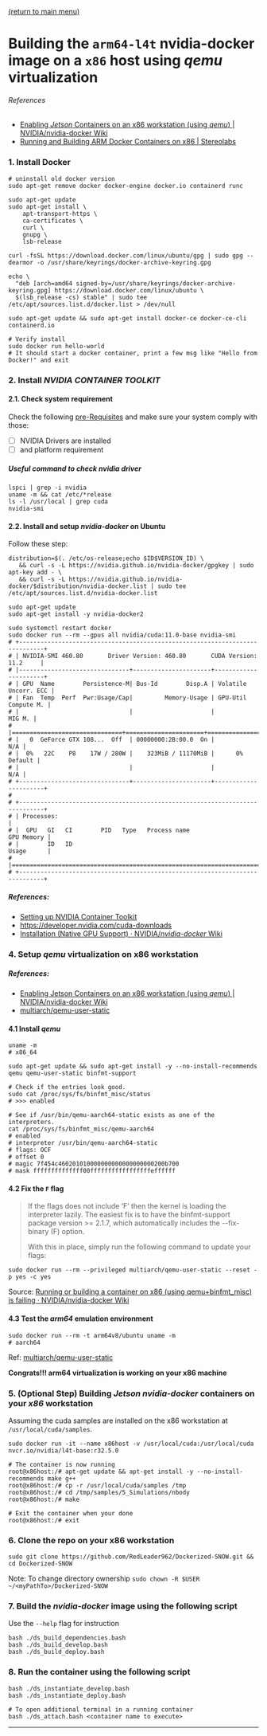 [(return to main menu)](https://github.com/RedLeader962/Dockerized-SNOW)
# Building the `arm64-l4t` nvidia-docker image on a `x86` host using _qemu_ virtualization

###### References
- [Enabling _Jetson_ Containers on an x86 workstation (using _qemu_) | NVIDIA/nvidia-docker Wiki](https://github.com/NVIDIA/nvidia-docker/wiki/NVIDIA-Container-Runtime-on-Jetson#enabling-jetson-containers-on-an-x86-workstation-using-qemu)
- [Running and Building ARM Docker Containers on x86 | Stereolabs](https://www.stereolabs.com/docs/docker/building-arm-container-on-x86/)

### 1. Install Docker

```shell
# uninstall old docker version
sudo apt-get remove docker docker-engine docker.io containerd runc

sudo apt-get update
sudo apt-get install \
    apt-transport-https \
    ca-certificates \
    curl \
    gnupg \
    lsb-release
    
curl -fsSL https://download.docker.com/linux/ubuntu/gpg | sudo gpg --dearmor -o /usr/share/keyrings/docker-archive-keyring.gpg

echo \
  "deb [arch=amd64 signed-by=/usr/share/keyrings/docker-archive-keyring.gpg] https://download.docker.com/linux/ubuntu \
  $(lsb_release -cs) stable" | sudo tee /etc/apt/sources.list.d/docker.list > /dev/null

sudo apt-get update && sudo apt-get install docker-ce docker-ce-cli containerd.io

# Verify install
sudo docker run hello-world
# It should start a docker container, print a few msg like "Hello from Docker!" and exit
```

### 2. Install _NVIDIA CONTAINER TOOLKIT_
#### 2.1. Check system requirement
Check the following [pre-Requisites](https://docs.nvidia.com/datacenter/cloud-native/container-toolkit/install-guide.html#pre-requisites)
and make sure your system comply with those:
- [ ] NVIDIA Drivers are installed
- [ ] and platform requirement

##### Useful command to check nvidia driver
```shell
lspci | grep -i nvidia
uname -m && cat /etc/*release
ls -l /usr/local | grep cuda
nvidia-smi
```


#### 2.2. Install and setup _nvidia-docker_ on Ubuntu
Follow these step:
```shell
distribution=$(. /etc/os-release;echo $ID$VERSION_ID) \
   && curl -s -L https://nvidia.github.io/nvidia-docker/gpgkey | sudo apt-key add - \
   && curl -s -L https://nvidia.github.io/nvidia-docker/$distribution/nvidia-docker.list | sudo tee /etc/apt/sources.list.d/nvidia-docker.list
   
sudo apt-get update
sudo apt-get install -y nvidia-docker2

sudo systemctl restart docker
sudo docker run --rm --gpus all nvidia/cuda:11.0-base nvidia-smi
# +-----------------------------------------------------------------------------+
# | NVIDIA-SMI 460.80       Driver Version: 460.80       CUDA Version: 11.2     |
# |-------------------------------+----------------------+----------------------+
# | GPU  Name        Persistence-M| Bus-Id        Disp.A | Volatile Uncorr. ECC |
# | Fan  Temp  Perf  Pwr:Usage/Cap|         Memory-Usage | GPU-Util  Compute M. |
# |                               |                      |               MIG M. |
# |===============================+======================+======================|
# |   0  GeForce GTX 108...  Off  | 00000000:2B:00.0  On |                  N/A |
# |  0%   22C    P8    17W / 280W |    323MiB / 11170MiB |      0%      Default |
# |                               |                      |                  N/A |
# +-------------------------------+----------------------+----------------------+
# 
# +-----------------------------------------------------------------------------+
# | Processes:                                                                  |
# |  GPU   GI   CI        PID   Type   Process name                  GPU Memory |
# |        ID   ID                                                   Usage      |
# |=============================================================================|
# +-----------------------------------------------------------------------------+
```

##### References: 
- [Setting up NVIDIA Container Toolkit](https://docs.nvidia.com/datacenter/cloud-native/container-toolkit/install-guide.html#setting-up-nvidia-container-toolkit)
- https://developer.nvidia.com/cuda-downloads
- [Installation (Native GPU Support) · NVIDIA/_nvidia-docker_ Wiki](https://github.com/NVIDIA/nvidia-docker/wiki/Installation-(Native-GPU-Support))

### 4. Setup _qemu_ virtualization on x86 workstation
##### References:
- [Enabling Jetson Containers on an x86 workstation (using _qemu_) | NVIDIA/nvidia-docker Wiki](https://github.com/NVIDIA/nvidia-docker/wiki/NVIDIA-Container-Runtime-on-Jetson#enabling-jetson-containers-on-an-x86-workstation-using-qemu)
- [multiarch/qemu-user-static](https://github.com/multiarch/qemu-user-static)

#### 4.1 Install _qemu_
```shell
uname -m
# x86_64

sudo apt-get update && sudo apt-get install -y --no-install-recommends qemu qemu-user-static binfmt-support

# Check if the entries look good.
sudo cat /proc/sys/fs/binfmt_misc/status
# >>> enabled

# See if /usr/bin/qemu-aarch64-static exists as one of the interpreters.
cat /proc/sys/fs/binfmt_misc/qemu-aarch64
# enabled
# interpreter /usr/bin/qemu-aarch64-static
# flags: OCF
# offset 0
# magic 7f454c460201010000000000000000000200b700
# mask ffffffffffffff00fffffffffffffffffeffffff
``` 

#### 4.2 Fix the `F` flag
> If the flags does not include ‘F’ then the kernel is loading the interpreter lazily. The easiest fix is to have the binfmt-support package version >= 2.1.7, which automatically includes the --fix-binary (F) option. 
>
> With this in place, simply run the following command to update your flags:

```shell
sudo docker run --rm --privileged multiarch/qemu-user-static --reset -p yes -c yes
```
Source: [Running or building a container on x86 (using qemu+binfmt_misc) is failing · NVIDIA/nvidia-docker Wiki](https://github.com/NVIDIA/nvidia-docker/wiki/NVIDIA-Container-Runtime-on-Jetson#enabling-jetson-containers-on-an-x86-workstation-using-qemu)

#### 4.3 Test the _arm64_ emulation environment
```shell
sudo docker run --rm -t arm64v8/ubuntu uname -m
# aarch64
```
Ref: [multiarch/qemu-user-static](https://github.com/multiarch/qemu-user-static)

**Congrats!!! arm64 virtualization is working on your x86 machine**

### 5. (Optional Step) Building _Jetson nvidia-docker_ containers on your _x86_ workstation 

Assuming the cuda samples are installed on the x86 workstation at `/usr/local/cuda/samples`.

```shell
sudo docker run -it --name x86host -v /usr/local/cuda:/usr/local/cuda nvcr.io/nvidia/l4t-base:r32.5.0

# The container is now running
root@x86host:/# apt-get update && apt-get install -y --no-install-recommends make g++
root@x86host:/# cp -r /usr/local/cuda/samples /tmp
root@x86host:/# cd /tmp/samples/5_Simulations/nbody
root@x86host:/# make

# Exit the container when your done
root@x86host:/# exit
```
 

### 6. Clone the repo on your x86 workstation
```shell
sudo git clone https://github.com/RedLeader962/Dockerized-SNOW.git && cd Dockerized-SNOW
```
Note: To change directory ownership `sudo chown -R $USER ~/<myPathTo>/Dockerized-SNOW`

### 7. Build the _nvidia-docker_ image using the following script
Use the `--help` flag for instruction
```shell
bash ./ds_build_dependencies.bash
bash ./ds_build_develop.bash
bash ./ds_build_deploy.bash
```

### 8. Run the container using the following script
```shell
bash ./ds_instantiate_develop.bash
bash ./ds_instantiate_deploy.bash

# To open additional terminal in a running container 
bash ./ds_attach.bash <container name to execute>
```

---